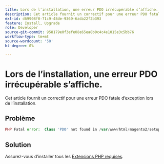 ```yaml
---
title: Lors de l’installation, une erreur PDO irrécupérable s’affiche.
description: Cet article fournit un correctif pour une erreur PDO fatale d’exception lors de l’installation.
exl-id: d69908f0-71c9-48de-9369-6ada22f2b393
feature: Install, Upgrade
role: Developer
source-git-commit: 958179e0f3efe08e65ea8b0c4c4e1015e3c5bb76
workflow-type: tm+mt
source-wordcount: '50'
ht-degree: 0%

---
```


# Lors de l’installation, une erreur PDO irrécupérable s’affiche.

Cet article fournit un correctif pour une erreur PDO fatale d’exception lors de l’installation.

## Problème

```php
PHP Fatal error:  Class 'PDO' not found in /var/www/html/magento2/setup/module/Magento/Setup/src/Module/Setup/ConnectionFactory.php on line 44
```

## Solution

Assurez-vous d’installer tous les [Extensions PHP requises](https://devdocs.magento.com/guides/v2.4/install-gde/prereq/php-settings.html).
